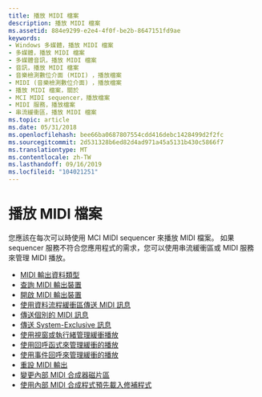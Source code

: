 ```yaml
---
title: 播放 MIDI 檔案
description: 播放 MIDI 檔案
ms.assetid: 884e9299-e2e4-4f0f-be2b-8647151fd9ae
keywords:
- Windows 多媒體，播放 MIDI 檔案
- 多媒體，播放 MIDI 檔案
- 多媒體音訊，播放 MIDI 檔案
- 音訊，播放 MIDI 檔案
- 音樂檢測數位介面 (MIDI) ，播放檔案
- MIDI (音樂檢測數位介面) ，播放檔案
- 播放 MIDI 檔案，關於
- MCI MIDI sequencer，播放檔案
- MIDI 服務，播放檔案
- 串流緩衝區，播放 MIDI 檔案
ms.topic: article
ms.date: 05/31/2018
ms.openlocfilehash: bee66ba0687807554cdd416debc1428499d2f2fc
ms.sourcegitcommit: 2d531328b6ed82d4ad971a45a5131b430c5866f7
ms.translationtype: MT
ms.contentlocale: zh-TW
ms.lasthandoff: 09/16/2019
ms.locfileid: "104021251"
---
```

# <a name="playing-midi-files"></a>播放 MIDI 檔案

您應該在每次可以時使用 MCI MIDI sequencer 來播放 MIDI 檔案。 如果 sequencer 服務不符合您應用程式的需求，您可以使用串流緩衝區或 MIDI 服務來管理 MIDI 播放。

-   [MIDI 輸出資料類型](midi-output-data-types.md)
-   [查詢 MIDI 輸出裝置](querying-midi-output-devices.md)
-   [開啟 MIDI 輸出裝置](opening-midi-output-devices.md)
-   [使用資料流程緩衝區傳送 MIDI 訊息](sending-midi-messages-with-stream-buffers.md)
-   [傳送個別的 MIDI 訊息](sending-individual-midi-messages.md)
-   [傳送 System-Exclusive 訊息](sending-system-exclusive-messages.md)
-   [使用視窗或執行緒管理緩衝播放](using-a-window-or-thread-to-manage-buffered-playback.md)
-   [使用回呼函式來管理緩衝的播放](using-a-callback-function-to-manage-buffered-playback.md)
-   [使用事件回呼來管理緩衝的播放](using-an-callback-to-manage-buffered-playback.md)
-   [重設 MIDI 輸出](resetting-midi-output.md)
-   [變更內部 MIDI 合成器磁片區](changing-internal-midi-synthesizer-volume.md)
-   [使用內部 MIDI 合成程式預先載入修補程式](preloading-patches-with-internal-midi-synthesizers.md)

 

 




